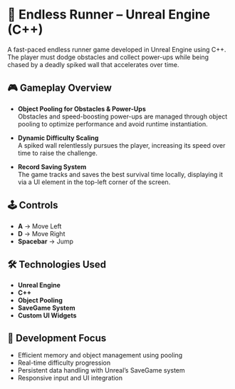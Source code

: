 # 🏃 Endless Runner – Unreal Engine (C++)

A fast-paced endless runner game developed in Unreal Engine using C++. The player must dodge obstacles and collect power-ups while being chased by a deadly spiked wall that accelerates over time.

## 🎮 Gameplay Overview

- **Object Pooling for Obstacles & Power-Ups**  
  Obstacles and speed-boosting power-ups are managed through object pooling to optimize performance and avoid runtime instantiation.

- **Dynamic Difficulty Scaling**  
  A spiked wall relentlessly pursues the player, increasing its speed over time to raise the challenge.

- **Record Saving System**  
  The game tracks and saves the best survival time locally, displaying it via a UI element in the top-left corner of the screen.

## 🕹️ Controls

- **A** → Move Left  
- **D** → Move Right  
- **Spacebar** → Jump

## 🛠️ Technologies Used

- **Unreal Engine**
- **C++**
- **Object Pooling**
- **SaveGame System**
- **Custom UI Widgets**

## 🎯 Development Focus

- Efficient memory and object management using pooling  
- Real-time difficulty progression  
- Persistent data handling with Unreal’s SaveGame system  
- Responsive input and UI integration
